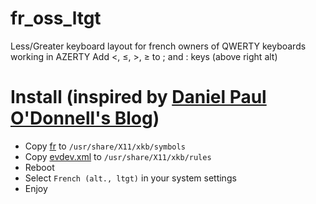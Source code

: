 # fr_oss_ltgt
Less/Greater keyboard layout for french owners of QWERTY keyboards working in AZERTY
Add <, ≤, >, ≥ to ; and : keys (above right alt)

# Install (inspired by [Daniel Paul O'Donnell's Blog](https://people.uleth.ca/~daniel.odonnell/Blog/custom-keyboard-in-linuxx11))
- Copy [fr](fr) to `/usr/share/X11/xkb/symbols`
- Copy [evdev.xml](evdev.xml) to `/usr/share/X11/xkb/rules`
- Reboot
- Select `French (alt., ltgt)` in your system settings
- Enjoy
